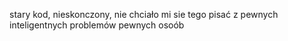 stary kod, nieskonczony, nie chciało mi sie tego pisać z pewnych inteligentnych problemów pewnych osoób
